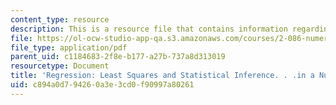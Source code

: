 ```yaml
---
content_type: resource
description: This is a resource file that contains information regarding regression.
file: https://ol-ocw-studio-app-qa.s3.amazonaws.com/courses/2-086-numerical-computation-for-mechanical-engineers-fall-2014/c894a0d794260a3e3cd0f90997a80261_MIT2_086F14_Regression.pdf
file_type: application/pdf
parent_uid: c1184683-2f8e-b177-a27b-737a8d313019
resourcetype: Document
title: 'Regression: Least Squares and Statistical Inference. . .in a Nutshell'
uid: c894a0d7-9426-0a3e-3cd0-f90997a80261
---
```

